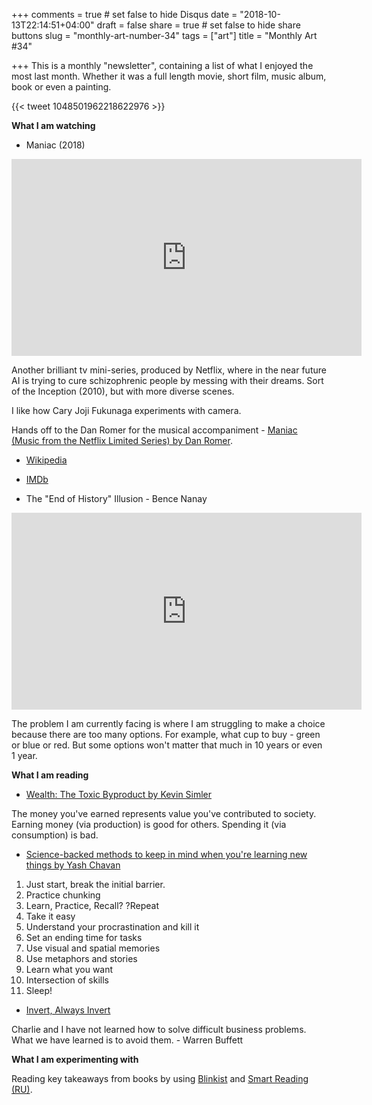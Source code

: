+++
comments = true	# set false to hide Disqus
date = "2018-10-13T22:14:51+04:00"
draft = false
share = true	# set false to hide share buttons
slug = "monthly-art-number-34"
tags = ["art"]
title = "Monthly Art #34"

+++
This is a monthly "newsletter", containing a list of what I enjoyed the most
last month. Whether it was a full length movie, short film, music album, book
or even a painting.

{{< tweet 1048501962218622976 >}}

<!--more-->

**What I am watching**

* Maniac (2018)

<iframe width="560" height="315" src="https://www.youtube-nocookie.com/embed/L6cDDmk-O5A?rel=0" frameborder="0" allow="autoplay; encrypted-media" allowfullscreen></iframe>

Another brilliant tv mini-series, produced by Netflix, where in the near future
AI is trying to cure schizophrenic people by messing with their dreams. Sort of
the Inception (2010), but with more diverse scenes.

I like how Cary Joji Fukunaga experiments with camera.

Hands off to the Dan Romer for the musical accompaniment - [Maniac (Music from the Netflix Limited Series) by Dan Romer](https://itunes.apple.com/ru/album/maniac-music-from-the-netflix-limited-series/1436990509?l=en).

  * [Wikipedia](https://en.wikipedia.org/wiki/Maniac_(miniseries))
  * [IMDb](https://www.imdb.com/title/tt5580146/)

* The "End of History" Illusion - Bence Nanay

<iframe width="560" height="315" src="https://www.youtube-nocookie.com/embed/kfDvdYj0_fA?rel=0" frameborder="0" allow="autoplay; encrypted-media" allowfullscreen></iframe>

The problem I am currently facing is where I am struggling to make a choice
because there are too many options. For example, what cup to buy - green or
blue or red. But some options won't matter that much in 10 years or even 1
year.

**What I am reading**

* [Wealth: The Toxic Byproduct by Kevin Simler](https://meltingasphalt.com/wealth-the-toxic-byproduct/)

The money you've earned represents value you've contributed to society.
Earning money (via production) is good for others. Spending it (via consumption) is bad.

* [Science-backed methods to keep in mind when you're learning new things by Yash Chavan](https://medium.freecodecamp.org/science-backed-methods-to-keep-in-mind-when-youre-learning-new-things-34c00b35cbf)

1. Just start, break the initial barrier.
2. Practice chunking
3. Learn, Practice, Recall? ?Repeat
4. Take it easy
5. Understand your procrastination and kill it
6. Set an ending time for tasks
7. Use visual and spatial memories
8. Use metaphors and stories
9. Learn what you want
10. Intersection of skills
11. Sleep!

* [Invert, Always Invert](https://seekingalpha.com/article/4040474-invert-always-invert)

Charlie and I have not learned how to solve difficult business problems. What
we have learned is to avoid them. - Warren Buffett

**What I am experimenting with**

Reading key takeaways from books by using [Blinkist](https://www.blinkist.com/en/) and [Smart Reading (RU)](https://www.smartreading.ru/).
